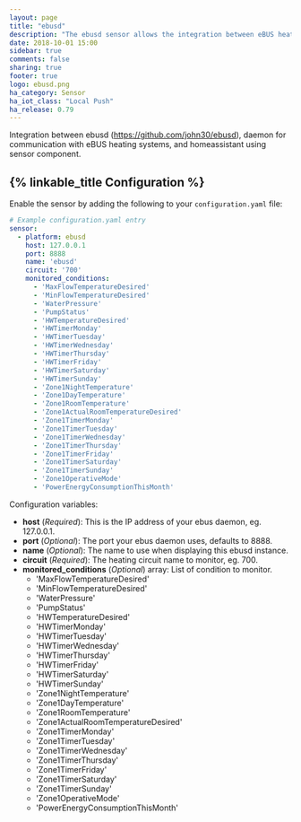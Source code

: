 ```yaml
---
layout: page
title: "ebusd"
description: "The ebusd sensor allows the integration between eBUS heating system and Home Assistant."
date: 2018-10-01 15:00
sidebar: true
comments: false
sharing: true
footer: true
logo: ebusd.png
ha_category: Sensor
ha_iot_class: "Local Push"
ha_release: 0.79
---
```


Integration between ebusd (https://github.com/john30/ebusd), daemon for communication with eBUS heating systems, and homeassistant using sensor component.

## {% linkable_title Configuration %}

Enable the sensor by adding the following to your `configuration.yaml` file:

```yaml
# Example configuration.yaml entry
sensor:
  - platform: ebusd
    host: 127.0.0.1
    port: 8888
    name: 'ebusd'
    circuit: '700'
    monitored_conditions:
      - 'MaxFlowTemperatureDesired'
      - 'MinFlowTemperatureDesired'
      - 'WaterPressure'
      - 'PumpStatus'
      - 'HWTemperatureDesired'
      - 'HWTimerMonday'
      - 'HWTimerTuesday'
      - 'HWTimerWednesday'
      - 'HWTimerThursday'
      - 'HWTimerFriday'
      - 'HWTimerSaturday'
      - 'HWTimerSunday'
      - 'Zone1NightTemperature'
      - 'Zone1DayTemperature'
      - 'Zone1RoomTemperature'
      - 'Zone1ActualRoomTemperatureDesired'
      - 'Zone1TimerMonday'
      - 'Zone1TimerTuesday'
      - 'Zone1TimerWednesday'
      - 'Zone1TimerThursday'
      - 'Zone1TimerFriday'
      - 'Zone1TimerSaturday'
      - 'Zone1TimerSunday'
      - 'Zone1OperativeMode'
      - 'PowerEnergyConsumptionThisMonth'
```

Configuration variables:

- **host** (*Required*): This is the IP address of your ebus daemon, eg. 127.0.0.1.
- **port** (*Optional*): The port your ebus daemon uses, defaults to 8888.
- **name** (*Optional*): The name to use when displaying this ebusd instance.
- **circuit** (*Required*): The heating circuit name to monitor, eg. 700.
- **monitored_conditions** (*Optional*) array: List of condition to monitor.
  - 'MaxFlowTemperatureDesired'
  - 'MinFlowTemperatureDesired'
  - 'WaterPressure'
  - 'PumpStatus'
  - 'HWTemperatureDesired'
  - 'HWTimerMonday'
  - 'HWTimerTuesday'
  - 'HWTimerWednesday'
  - 'HWTimerThursday'
  - 'HWTimerFriday'
  - 'HWTimerSaturday'
  - 'HWTimerSunday'
  - 'Zone1NightTemperature'
  - 'Zone1DayTemperature'
  - 'Zone1RoomTemperature'
  - 'Zone1ActualRoomTemperatureDesired'
  - 'Zone1TimerMonday'
  - 'Zone1TimerTuesday'
  - 'Zone1TimerWednesday'
  - 'Zone1TimerThursday'
  - 'Zone1TimerFriday'
  - 'Zone1TimerSaturday'
  - 'Zone1TimerSunday'
  - 'Zone1OperativeMode'
  - 'PowerEnergyConsumptionThisMonth'
